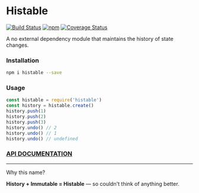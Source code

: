 # Histable

[![Build Status][travis-svg]][travis]
[![npm][npm-svg]][npm]
[![Coverage Status][coveralls-svg]][coveralls]


[travis-svg]: https://travis-ci.org/tusharmath/histable.svg?branch=master
[travis]: https://travis-ci.org/tusharmath/histable
[npm-svg]: https://img.shields.io/npm/v/histable.svg
[npm]: https://www.npmjs.com/package/histable
[coveralls]: https://coveralls.io/github/tusharmath/histable?branch=master
[coveralls-svg]: https://coveralls.io/repos/github/tusharmath/histable/badge.svg?branch=master

A no external dependency module that maintains the history of state changes.

### Installation

```bash
npm i histable --save
```

### Usage

```javascript
const histable = require('histable')
const history = histable.create()
history.push(1)
history.push(2)
history.push(3)
history.undo() // 2
history.undo() // 1
history.undo() // undefined
```

### [API DOCUMENTATION](DOCS.md)

---
Why this name?

**History + Immutable = Histable** — so couldn't think of anything better.
